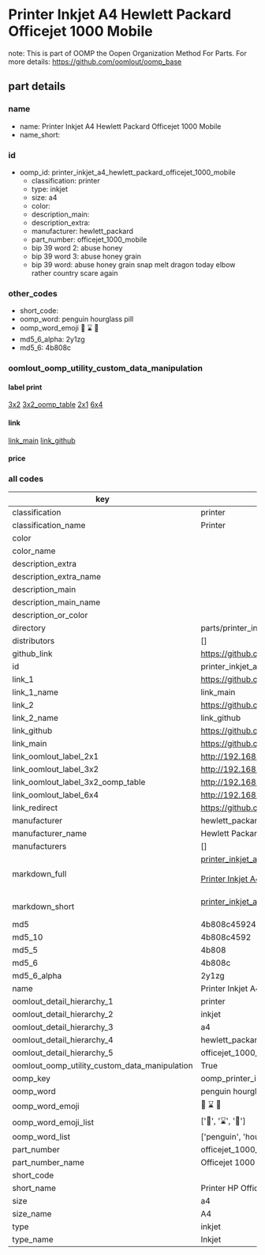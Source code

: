 # Printer Inkjet A4 Hewlett Packard Officejet 1000 Mobile  

note: This is part of OOMP the Oopen Organization Method For Parts. For more details: https://github.com/oomlout/oomp_base

##  part details
  







### name
* name: Printer Inkjet A4 Hewlett Packard Officejet 1000 Mobile
* name_short: 
### id
* oomp_id: printer_inkjet_a4_hewlett_packard_officejet_1000_mobile
  * classification: printer
  * type: inkjet
  * size: a4
  * color: 
  * description_main: 
  * description_extra: 
  * manufacturer: hewlett_packard
  * part_number: officejet_1000_mobile
  * bip 39 word 2: abuse honey
  * bip 39 word 3: abuse honey grain
  * bip 39 word: abuse honey grain snap melt dragon today elbow rather country scare again

### other_codes
* short_code: 
* oomp_word: penguin hourglass pill
* oomp_word_emoji :penguin: :hourglass: :pill:
* md5_6_alpha: 2y1zg
* md5_6: 4b808c






### oomlout_oomp_utility_custom_data_manipulation
#### label print
[3x2](http://192.168.1.245:1112/?label=oomp%202y1zg)
[3x2_oomp_table](http://192.168.1.108:1112/?label=oomp%202y1zg)
[2x1](http://192.168.1.242:1112/?label=oomp%202y1zg)
[6x4](http://192.168.1.55:1112/?label=oomp%202y1zg)    

#### link

[link_main](https://github.com/oomlout/oomlout_oomp_version_1_messy/tree/main/parts/printer_inkjet_a4_hewlett_packard_officejet_1000_mobile) [link_github](https://github.com/oomlout/oomlout_oomp_version_1_messy/tree/main/parts/printer_inkjet_a4_hewlett_packard_officejet_1000_mobile)                             

#### price







### all codes 
| key | value |  
| --- | --- |  
| classification | printer |  
| classification_name | Printer |  
| color |  |  
| color_name |  |  
| description_extra |  |  
| description_extra_name |  |  
| description_main |  |  
| description_main_name |  |  
| description_or_color |   |  
| directory | parts/printer_inkjet_a4_hewlett_packard_officejet_1000_mobile |  
| distributors | [] |  
| github_link | https://github.com/oomlout/oomlout_oomp_part_src/tree/main/parts/printer_inkjet_a4_hewlett_packard_officejet_1000_mobile |  
| id | printer_inkjet_a4_hewlett_packard_officejet_1000_mobile |  
| link_1 | https://github.com/oomlout/oomlout_oomp_version_1_messy/tree/main/parts/printer_inkjet_a4_hewlett_packard_officejet_1000_mobile |  
| link_1_name | link_main |  
| link_2 | https://github.com/oomlout/oomlout_oomp_version_1_messy/tree/main/parts/printer_inkjet_a4_hewlett_packard_officejet_1000_mobile |  
| link_2_name | link_github |  
| link_github | https://github.com/oomlout/oomlout_oomp_version_1_messy/tree/main/parts/printer_inkjet_a4_hewlett_packard_officejet_1000_mobile |  
| link_main | https://github.com/oomlout/oomlout_oomp_version_1_messy/tree/main/parts/printer_inkjet_a4_hewlett_packard_officejet_1000_mobile |  
| link_oomlout_label_2x1 | http://192.168.1.242:1112/?label=oomp%202y1zg |  
| link_oomlout_label_3x2 | http://192.168.1.245:1112/?label=oomp%202y1zg |  
| link_oomlout_label_3x2_oomp_table | http://192.168.1.108:1112/?label=oomp%202y1zg |  
| link_oomlout_label_6x4 | http://192.168.1.55:1112/?label=oomp%202y1zg |  
| link_redirect | https://github.com/oomlout/oomlout_oomp_version_1_messy/tree/main/parts/printer_inkjet_a4_hewlett_packard_officejet_1000_mobile |  
| manufacturer | hewlett_packard |  
| manufacturer_name | Hewlett Packard |  
| manufacturers | [] |  
| markdown_full | [printer_inkjet_a4_hewlett_packard_officejet_1000_mobile](none)<br>[](none)<br>[Printer Inkjet A4 Hewlett Packard Officejet 1000 Mobile](none)<br><br> |  
| markdown_short | [printer_inkjet_a4_hewlett_packard_officejet_1000_mobile](none)<br><br> |  
| md5 | 4b808c4592473c6908455cd4cb1b4809 |  
| md5_10 | 4b808c4592 |  
| md5_5 | 4b808 |  
| md5_6 | 4b808c |  
| md5_6_alpha | 2y1zg |  
| name | Printer Inkjet A4 Hewlett Packard Officejet 1000 Mobile |  
| oomlout_detail_hierarchy_1 | printer |  
| oomlout_detail_hierarchy_2 | inkjet |  
| oomlout_detail_hierarchy_3 | a4 |  
| oomlout_detail_hierarchy_4 | hewlett_packard |  
| oomlout_detail_hierarchy_5 | officejet_1000_mobile |  
| oomlout_oomp_utility_custom_data_manipulation | True |  
| oomp_key | oomp_printer_inkjet_a4_hewlett_packard_officejet_1000_mobile |  
| oomp_word | penguin hourglass pill |  
| oomp_word_emoji | :penguin: :hourglass: :pill: |  
| oomp_word_emoji_list | [':penguin:', ':hourglass:', ':pill:'] |  
| oomp_word_list | ['penguin', 'hourglass', 'pill'] |  
| part_number | officejet_1000_mobile |  
| part_number_name | Officejet 1000 Mobile |  
| short_code |  |  
| short_name | Printer HP Officejet 1000 Mobile |  
| size | a4 |  
| size_name | A4 |  
| type | inkjet |  
| type_name | Inkjet |  
